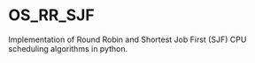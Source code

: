 # OS_RR_SJF
Implementation of Round Robin and Shortest Job First (SJF) CPU scheduling algorithms in python.
